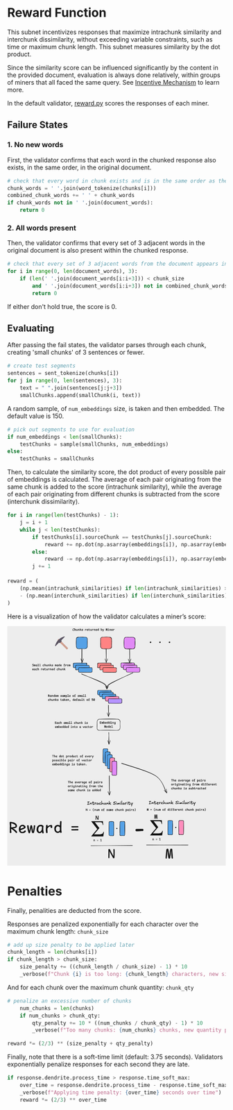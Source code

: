 # Reward Function

This subnet incentivizes responses that maximize intrachunk similarity and interchunk dissimilarity, without exceeding variable constraints, such as time or maximum chunk length. This subnet measures similarity by the dot product.

Since the similarity score can be influenced significantly by the content in the provided document, evaluation is always done relatively, within groups of miners that all faced the same query. See [Incentive Mechanism](./incentive_mechanism.md) to learn more.

In the default validator, [reward.py](../chunking/validator/reward.py) scores the responses of each miner.

## Failure States

### 1. No new words

First, the validator confirms that each word in the chunked response also exists, in the same order, in the original document.

```python
# check that every word in chunk exists and is in the same order as the source document
chunk_words = ' '.join(word_tokenize(chunks[i]))
combined_chunk_words += ' ' + chunk_words
if chunk_words not in ' '.join(document_words):
    return 0
```

### 2. All words present

Then, the validator confirms that every set of 3 adjacent words in the original document is also present within the chunked response.

```python
# check that every set of 3 adjacent words from the document appears in the chunks
for i in range(0, len(document_words), 3):
    if (len(' '.join(document_words[i:i+3])) < chunk_size
        and ' '.join(document_words[i:i+3]) not in combined_chunk_words):
        return 0
```

If either don't hold true, the score is 0.

## Evaluating

After passing the fail states, the validator parses through each chunk, creating 'small chunks' of 3 sentences or fewer.

```python
# create test segments
sentences = sent_tokenize(chunks[i])
for j in range(0, len(sentences), 3):
    text = " ".join(sentences[j:j+3])
    smallChunks.append(smallChunk(i, text))
```

A random sample, of `num_embeddings` size, is taken and then embedded. The default value is 150.

```python
# pick out segments to use for evaluation
if num_embeddings < len(smallChunks):
    testChunks = sample(smallChunks, num_embeddings)
else:
    testChunks = smallChunks
```

Then, to calculate the similarity score, the dot product of every possible pair of embeddings is calculated. The average of each pair originating from the same chunk is added to the score (intrachunk similarity), while the average of each pair originating from different chunks is subtracted from the score (interchunk dissimilarity).

```python
for i in range(len(testChunks) - 1):
    j = i + 1
    while j < len(testChunks):
        if testChunks[i].sourceChunk == testChunks[j].sourceChunk:
            reward += np.dot(np.asarray(embeddings[i]), np.asarray(embeddings[j]))
        else:
            reward -= np.dot(np.asarray(embeddings[i]), np.asarray(embeddings[j]))
        j += 1

reward = (
    (np.mean(intrachunk_similarities) if len(intrachunk_similarities) > 0 else 0)
    - (np.mean(interchunk_similarities) if len(interchunk_similarities) > 0 else 0)
)
```

Here is a visualization of how the validator calculates a miner’s score:

![evaluations](../assets/evaluations.png)

# Penalties

Finally, penalities are deducted from the score.

Responses are penalized exponentially for each character over the maximum chunk length: `chunk_size`

```python
# add up size penalty to be applied later
chunk_length = len(chunks[i])
if chunk_length > chunk_size:
    size_penalty += ((chunk_length / chunk_size) - 1) * 10
    _verbose(f"Chunk {i} is too long: {chunk_length} characters, new size penalty: {size_penalty}")

```

And for each chunk over the maximum chunk quantity: `chunk_qty`

```python
# penalize an excessive number of chunks
    num_chunks = len(chunks)
    if num_chunks > chunk_qty:
        qty_penalty += 10 * ((num_chunks / chunk_qty) - 1) * 10
        _verbose(f"Too many chunks: {num_chunks} chunks, new quantity penalty: {qty_penalty}")
```

```python
reward *= (2/3) ** (size_penalty + qty_penalty)
```

Finally, note that there is a soft-time limit (default: 3.75 seconds). Validators exponentially penalize responses for each second they are late.

```python
if response.dendrite.process_time > response.time_soft_max:
    over_time = response.dendrite.process_time - response.time_soft_max
    _verbose(f"Applying time penalty: {over_time} seconds over time")
    reward *= (2/3) ** over_time
```
